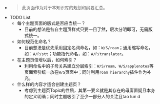 - > 此页面作为对于本知识库的规划和纲要汇总。
- TODO List
    - 每个主题页面的版式是否应当统一？
        - 目前的想法是各自主题页样式只要一目了然，层次分明即可，无需版式统一。
    - 如何规范化命名？
        - 目前想法是优先采用固定名词命名，如：`W/S/roam`；通用缩写命名，如：`A/P/stt`；功能指代命名，如：`A/P/translator`。
    - 在主题页倍增以后，如何索引？
        - 利用命名中的子母关系建立分层索引：`W/S/roam`、`W/S/applenotes`等页面索引统一放在`W/S`页面中；同时利用`roam hierarchy`插件作为补充。
    - 什么样的内容才适合创建主题页？
        - 考虑到主题页Topic的性质，其第一要义就是其存在的毋庸置疑且本身的定义明确；同时主题吸引了至少一部分人的关注且tao lun d
